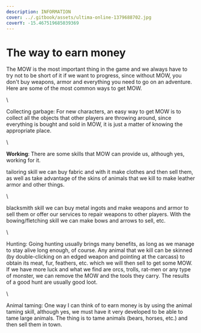 ```yaml
---
description: INFORMATION
cover: ../.gitbook/assets/ultima-online-1379688702.jpg
coverY: -15.467519685039369
---
```


# The way to earn money



The MOW is the most important thing in the game and we always have to try not to be short of it if we want to progress, since without MOW, you don't buy weapons, armor and everything you need to go on an adventure. Here are some of the most common ways to get MOW.

\


Collecting garbage: For new characters, an easy way to get MOW is to collect all the objects that other players are throwing around, since everything is bought and sold in MOW, it is just a matter of knowing the appropriate place.

\


**Working**: There are some skills that MOW can provide us, although yes, working for it.&#x20;

&#x20;

&#x20;tailoring skill we can buy fabric and with it make clothes and then sell them, as well as take advantage of the skins of animals that we kill to make leather armor and other things.&#x20;

\


blacksmith skill we can buy metal ingots and make weapons and armor to sell them or offer our services to repair weapons to other players. With the bowing/fletching skill we can make bows and arrows to sell, etc.

\


Hunting: Going hunting usually brings many benefits, as long as we manage to stay alive long enough, of course. Any animal that we kill can be skinned (by double-clicking on an edged weapon and pointing at the carcass) to obtain its meat, fur, feathers, etc. which we will then sell to get some MOW. If we have more luck and what we find are orcs, trolls, rat-men or any type of monster, we can remove the MOW and the tools they carry. The results of a good hunt are usually good loot.

\


Animal taming: One way I can think of to earn money is by using the animal taming skill, although yes, we must have it very developed to be able to tame large animals. The thing is to tame animals (bears, horses, etc.) and then sell them in town.
